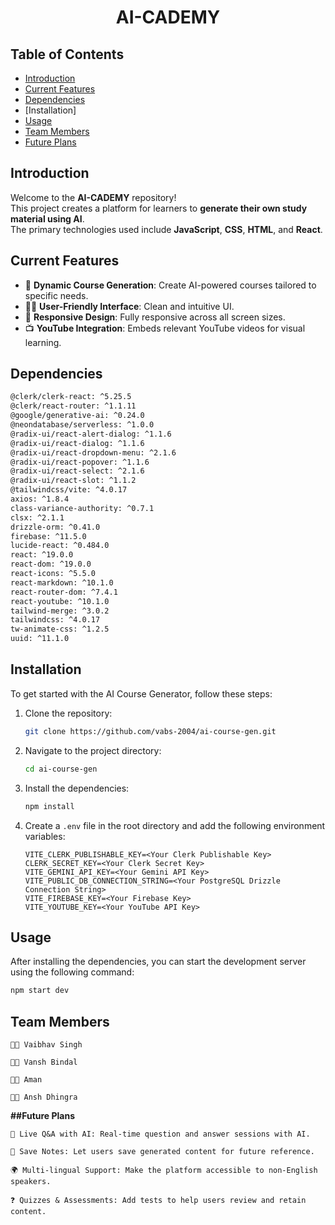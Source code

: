 <div align="center"><strong><h1>AI-CADEMY</h1></strong></div>

## Table of Contents
- [Introduction](#introduction)
- [Current Features](#current-features)
- [Dependencies](#dependencies)
- [Installation]
- [Usage](#usage)
- [Team Members](#team-members)
- [Future Plans](#future-plans)


## Introduction
Welcome to the **AI-CADEMY** repository!  
This project creates a platform for learners to **generate their own study material using AI**.  
The primary technologies used include **JavaScript**, **CSS**, **HTML**, and **React**.

## Current Features
- 🚀 **Dynamic Course Generation**: Create AI-powered courses tailored to specific needs.
- 🧑‍💻 **User-Friendly Interface**: Clean and intuitive UI.
- 📱 **Responsive Design**: Fully responsive across all screen sizes.
- 📺 **YouTube Integration**: Embeds relevant YouTube videos for visual learning.

## Dependencies
```bash
@clerk/clerk-react: ^5.25.5  
@clerk/react-router: ^1.1.11  
@google/generative-ai: ^0.24.0  
@neondatabase/serverless: ^1.0.0  
@radix-ui/react-alert-dialog: ^1.1.6  
@radix-ui/react-dialog: ^1.1.6  
@radix-ui/react-dropdown-menu: ^2.1.6  
@radix-ui/react-popover: ^1.1.6  
@radix-ui/react-select: ^2.1.6  
@radix-ui/react-slot: ^1.1.2  
@tailwindcss/vite: ^4.0.17  
axios: ^1.8.4  
class-variance-authority: ^0.7.1  
clsx: ^2.1.1  
drizzle-orm: ^0.41.0  
firebase: ^11.5.0  
lucide-react: ^0.484.0  
react: ^19.0.0  
react-dom: ^19.0.0  
react-icons: ^5.5.0  
react-markdown: ^10.1.0  
react-router-dom: ^7.4.1  
react-youtube: ^10.1.0  
tailwind-merge: ^3.0.2  
tailwindcss: ^4.0.17  
tw-animate-css: ^1.2.5  
uuid: ^11.1.0  
```

## Installation

To get started with the AI Course Generator, follow these steps:

1. Clone the repository:
    ```bash
    git clone https://github.com/vabs-2004/ai-course-gen.git
    ```
2. Navigate to the project directory:
    ```bash
    cd ai-course-gen
    ```
3. Install the dependencies:
    ```bash
    npm install
    ```
4. Create a `.env` file in the root directory and add the following environment variables:
    ```plaintext
    VITE_CLERK_PUBLISHABLE_KEY=<Your Clerk Publishable Key>
    CLERK_SECRET_KEY=<Your Clerk Secret Key>
    VITE_GEMINI_API_KEY=<Your Gemini API Key>
    VITE_PUBLIC_DB_CONNECTION_STRING=<Your PostgreSQL Drizzle Connection String>
    VITE_FIREBASE_KEY=<Your Firebase Key>
    VITE_YOUTUBE_KEY=<Your YouTube API Key>
    ```

## Usage

After installing the dependencies, you can start the development server using the following command:

```bash
npm start dev
```

## Team Members

    👨‍💻 Vaibhav Singh

    👨‍💻 Vansh Bindal

    👨‍💻 Aman

    👨‍💻 Ansh Dhingra

**##Future Plans**

    💬 Live Q&A with AI: Real-time question and answer sessions with AI.

    📝 Save Notes: Let users save generated content for future reference.

    🌍 Multi-lingual Support: Make the platform accessible to non-English speakers.

    ❓ Quizzes & Assessments: Add tests to help users review and retain content.




